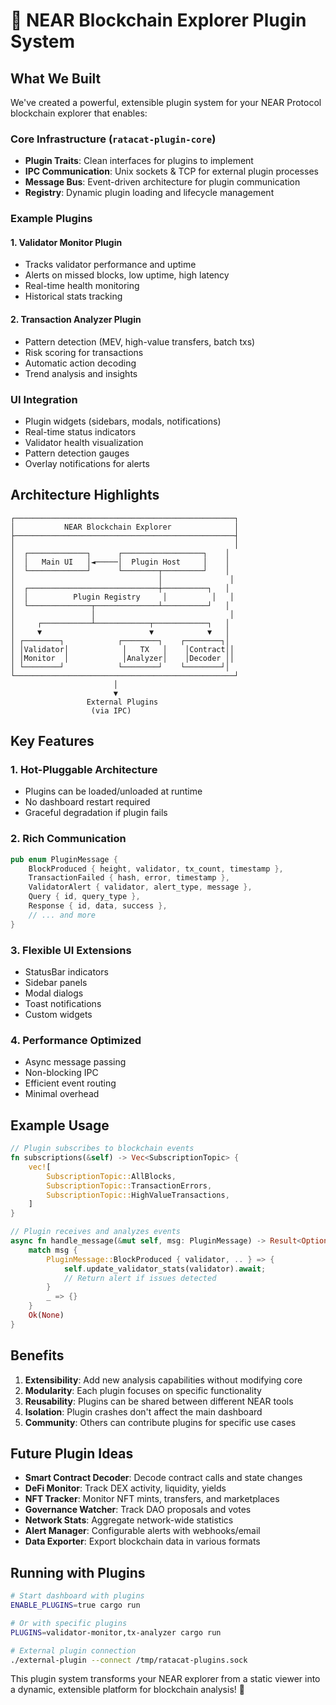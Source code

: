 # 🚀 NEAR Blockchain Explorer Plugin System

## What We Built

We've created a powerful, extensible plugin system for your NEAR Protocol blockchain explorer that enables:

### Core Infrastructure (`ratacat-plugin-core`)
- **Plugin Traits**: Clean interfaces for plugins to implement
- **IPC Communication**: Unix sockets & TCP for external plugin processes
- **Message Bus**: Event-driven architecture for plugin communication
- **Registry**: Dynamic plugin loading and lifecycle management

### Example Plugins

#### 1. Validator Monitor Plugin
- Tracks validator performance and uptime
- Alerts on missed blocks, low uptime, high latency
- Real-time health monitoring
- Historical stats tracking

#### 2. Transaction Analyzer Plugin
- Pattern detection (MEV, high-value transfers, batch txs)
- Risk scoring for transactions
- Automatic action decoding
- Trend analysis and insights

### UI Integration
- Plugin widgets (sidebars, modals, notifications)
- Real-time status indicators
- Validator health visualization
- Pattern detection gauges
- Overlay notifications for alerts

## Architecture Highlights

```
┌─────────────────────────────────────────────────┐
│           NEAR Blockchain Explorer              │
├─────────────────────────────────────────────────┤
│                                                 │
│  ┌─────────────┐      ┌──────────────────┐    │
│  │   Main UI   │◄─────│  Plugin Host     │    │
│  └─────────────┘      └────────┬─────────┘    │
│                                │               │
│  ┌─────────────────────────────┼──────────┐   │
│  │          Plugin Registry     │          │   │
│  └──────────────┬──────────────┴──────────┘   │
│                 │                              │
│     ┌───────────┴────────────┬────────────┐   │
│     ▼                        ▼            ▼   │
│ ┌────────┐            ┌────────┐    ┌────────┐│
│ │Validator│            │   TX   │    │Contract││
│ │Monitor  │            │Analyzer│    │Decoder ││
│ └────────┘            └────────┘    └────────┘│
└─────────────────────────────────────────────────┘
                       │
                       ▼
                 External Plugins
                  (via IPC)
```

## Key Features

### 1. **Hot-Pluggable Architecture**
- Plugins can be loaded/unloaded at runtime
- No dashboard restart required
- Graceful degradation if plugin fails

### 2. **Rich Communication**
```rust
pub enum PluginMessage {
    BlockProduced { height, validator, tx_count, timestamp },
    TransactionFailed { hash, error, timestamp },
    ValidatorAlert { validator, alert_type, message },
    Query { id, query_type },
    Response { id, data, success },
    // ... and more
}
```

### 3. **Flexible UI Extensions**
- StatusBar indicators
- Sidebar panels
- Modal dialogs
- Toast notifications
- Custom widgets

### 4. **Performance Optimized**
- Async message passing
- Non-blocking IPC
- Efficient event routing
- Minimal overhead

## Example Usage

```rust
// Plugin subscribes to blockchain events
fn subscriptions(&self) -> Vec<SubscriptionTopic> {
    vec![
        SubscriptionTopic::AllBlocks,
        SubscriptionTopic::TransactionErrors,
        SubscriptionTopic::HighValueTransactions,
    ]
}

// Plugin receives and analyzes events
async fn handle_message(&mut self, msg: PluginMessage) -> Result<Option<PluginMessage>> {
    match msg {
        PluginMessage::BlockProduced { validator, .. } => {
            self.update_validator_stats(validator).await;
            // Return alert if issues detected
        }
        _ => {}
    }
    Ok(None)
}
```

## Benefits

1. **Extensibility**: Add new analysis capabilities without modifying core
2. **Modularity**: Each plugin focuses on specific functionality
3. **Reusability**: Plugins can be shared between different NEAR tools
4. **Isolation**: Plugin crashes don't affect the main dashboard
5. **Community**: Others can contribute plugins for specific use cases

## Future Plugin Ideas

- **Smart Contract Decoder**: Decode contract calls and state changes
- **DeFi Monitor**: Track DEX activity, liquidity, yields
- **NFT Tracker**: Monitor NFT mints, transfers, and marketplaces
- **Governance Watcher**: Track DAO proposals and votes
- **Network Stats**: Aggregate network-wide statistics
- **Alert Manager**: Configurable alerts with webhooks/email
- **Data Exporter**: Export blockchain data in various formats

## Running with Plugins

```bash
# Start dashboard with plugins
ENABLE_PLUGINS=true cargo run

# Or with specific plugins
PLUGINS=validator-monitor,tx-analyzer cargo run

# External plugin connection
./external-plugin --connect /tmp/ratacat-plugins.sock
```

This plugin system transforms your NEAR explorer from a static viewer into a dynamic, extensible platform for blockchain analysis! 🎉